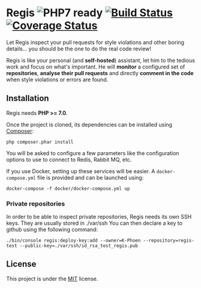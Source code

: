 Regis ![PHP7 ready](https://img.shields.io/badge/PHP7-ready-green.svg) [![Build Status](https://travis-ci.org/K-Phoen/regis.svg?branch=master)](https://travis-ci.org/K-Phoen/regis) [![Coverage Status](https://coveralls.io/repos/github/K-Phoen/regis/badge.svg?branch=master)](https://coveralls.io/github/K-Phoen/regis?branch=master)
=====

Let Regis inspect your pull requests for style violations and other boring
details… you should be the one to do the real code review!

Regis is like your personal (and **self-hosted**) assistant, let him to the
tedious work and focus on what's important. He will **monitor** a configured set
of **repositories**, **analyse their pull requests** and directly **comment in
the code** when style violations or errors are found.

Installation
------------

Regis needs **PHP >= 7.0**.

Once the project is cloned, its dependencies can be installed using
[Composer](https://getcomposer.org/):

```
php composer.phar install
```

You will be asked to configure a few parameters like the configuration options
to use to connect to Redis, Rabbit MQ, etc.

If you use Docker, setting up these services will be easier. A `docker-compose.yml`
file is provided and can be launched using:

```
docker-compose -f docker/docker-compose.yml up
```

### Private repositories

In order to be able to inspect private repositories, Regis needs its own SSH
keys. They are usually stored in ./var/ssh
You can then declare a key to github using the following command:

```
./bin/console regis:deploy-key:add --owner=K-Phoen --repository=regis-test --public-key=./var/ssh/id_rsa_test_regis.pub
```

License
-------

This project is under the [MIT](LICENSE) license.
